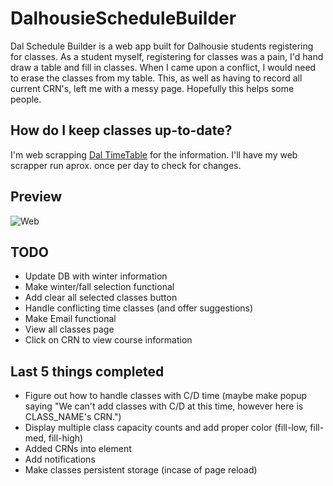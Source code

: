 # DalhousieScheduleBuilder
Dal Schedule Builder is a web app built for Dalhousie students registering for classes. As a student myself, registering for classes was a pain, I'd hand draw a table and fill in classes. When I came upon a conflict, I would need to erase the classes from my table. This, as well as  having to record all current CRN's, left me with a messy page. Hopefully this helps some people.

## How do I keep classes up-to-date?
I'm web scrapping [Dal TimeTable](https://dalonline.dal.ca/PROD/fysktime.P_DisplaySchedule) for the information. I'll have my web scrapper run aprox. once per day to check for changes.

## Preview
![Web](https://s11.postimg.org/uhxi0n47l/Screen_Shot_2017-07-28_at_2.33.52_PM.png "Website Preview")

## TODO
* Update DB with winter information
* Make winter/fall selection functional
* Add clear all selected classes button
* Handle conflicting time classes (and offer suggestions)
* Make Email functional
* View all classes page
* Click on CRN to view course information

## Last 5 things completed
* Figure out how to handle classes with C/D time (maybe make popup saying "We can't add classes with C/D at this time, however here is CLASS_NAME's CRN.")
* Display multiple class capacity counts and add proper color (fill-low, fill-med, fill-high)
* Added CRNs into element
* Add notifications
* Make classes persistent storage (incase of page reload)
